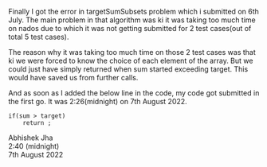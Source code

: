 Finally I got the error in targetSumSubsets problem which i submitted on 6th July. The main problem in that algorithm was ki it was taking too much time on nados due to which it was not getting submitted for 2 test cases(out of total 5 test cases).

The reason why it was taking too much time on those 2 test cases was that ki we were forced to know the choice of each element of the array. But we could just have simply returned when sum started exceeding target. This would have saved us from further calls.


And as soon as I added the below line in the code, my code got submitted in the first go. It was 2:26(midnight) on 7th August 2022.
  ```
  if(sum > target)
      return ;
  ```
  
  Abhishek Jha <br>
  2:40 (midnight) <br>
  7th August 2022

